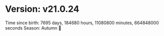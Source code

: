# Version: v21.0.24
Time since birth: 7695 days, 184680 hours, 11080800 minutes, 664848000 seconds
Season: Autumn 🍁
